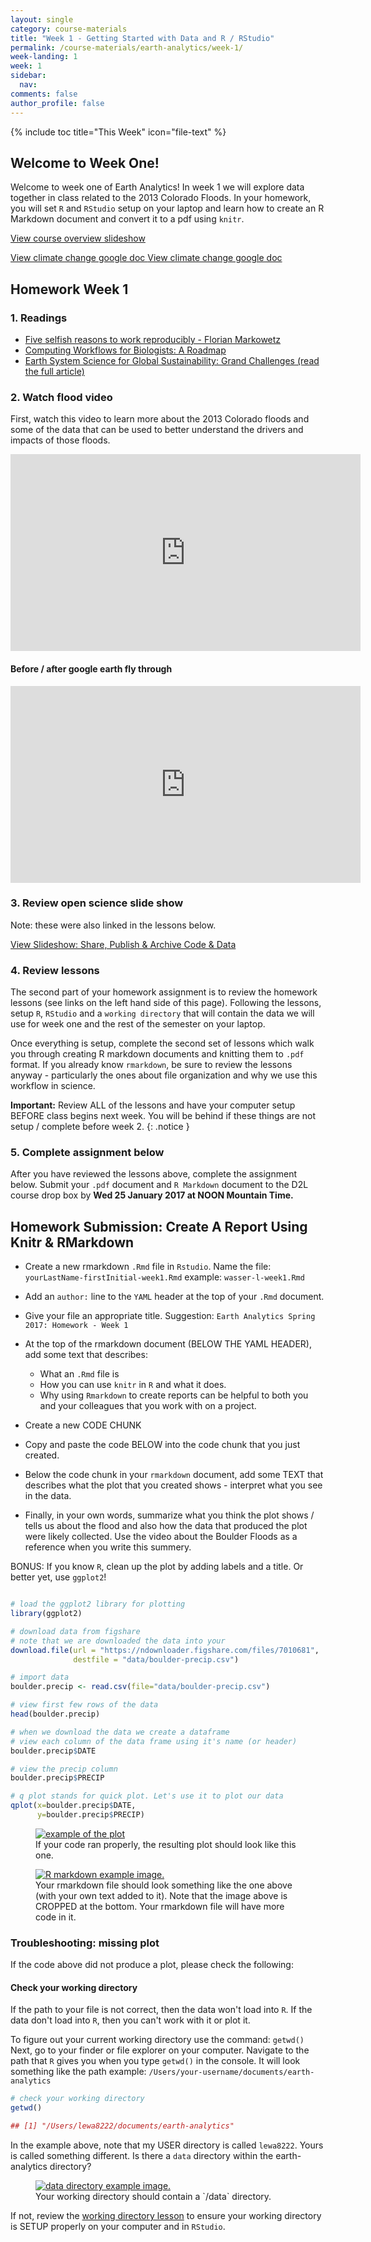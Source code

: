 ```yaml
---
layout: single
category: course-materials
title: "Week 1 - Getting Started with Data and R / RStudio"
permalink: /course-materials/earth-analytics/week-1/
week-landing: 1
week: 1
sidebar:
  nav:
comments: false
author_profile: false
---
```

{% include toc title="This Week" icon="file-text" %}


<div class="notice--info" markdown="1">

## <i class="fa fa-ship" aria-hidden="true"></i> Welcome to Week One!

Welcome to week one of Earth Analytics! In week 1 we will explore data together
in class related to the 2013 Colorado Floods. In your homework, you will set
`R` and `RStudio` setup on your laptop and learn how to create an R Markdown
document and convert it to a pdf using `knitr`.

<a class="btn btn-info btn--x-large" href="{{ site.url }}/slide-shows/4-earth-analytics-spring-2017-intro/" target= "_blank"> <i class="fa fa-youtube-play" aria-hidden="true"></i> View course overview slideshow
</a>

<a class="btn btn-info btn--large" href="https://docs.google.com/document/d/1EY9vxr3bAi81xfuIcNvjMRQqbSkXc9qoau0Pn3cahLQ/edit" target= "_blank"> View climate change google doc
</a>
<a class="btn btn-info btn--large" href="https://docs.google.com/document/d/1XuPS0oHh6lRo47sQ4XB-WSWvRQBoS2HWksNc6v_JSic/edit#
" target= "_blank"> View climate change google doc
</a>


</div>

## <i class="fa fa-pencil"></i> Homework Week 1

### 1. Readings

* <a href="https://genomebiology.biomedcentral.com/articles/10.1186/s13059-015-0850-7" target="_blank">Five selfish reasons to work reproducibly - Florian Markowetz</a>
* <a href="http://journals.plos.org/plosbiology/article?id=10.1371/journal.pbio.1002303" target="_blank"> Computing Workflows for Biologists: A Roadmap</a>
* <a href="http://science.sciencemag.org/content/330/6006/916" target="_blank">Earth System Science for Global Sustainability: Grand Challenges (read the full article)</a>


### 2. Watch flood video
First, watch this video to learn more about the 2013 Colorado floods and some
of the data that can be used to better understand the drivers and impacts of those
floods.

<iframe width="560" height="315" src="https://www.youtube.com/embed/IHIckvWhwoo" frameborder="0" allowfullscreen></iframe>

#### Before / after google earth fly through

<iframe width="560" height="315" src="https://www.youtube.com/embed/bUcWERTM-OA?rel=0&loop=1" frameborder="0" allowfullscreen></iframe>

### 3. Review open science slide show
Note: these were also linked in the lessons below.

<a class="btn btn-info" href="{{ site.url }}/slide-shows/share-publish-archive/" target= "_blank"> <i class="fa fa-youtube-play" aria-hidden="true"></i>
View Slideshow: Share, Publish & Archive Code & Data</a>

### 4. Review lessons
The second part of your homework assignment is to review the homework lessons (see links
on the left hand side of this page).
Following the lessons, setup `R`, `RStudio` and a
`working directory` that will contain the data we will use for week one and the
rest of the semester on your laptop.

Once everything is setup, complete the second set of lessons which walk you
through creating R markdown documents and knitting them to `.pdf` format. If you
already know `rmarkdown`, be sure to review the lessons anyway - particularly
the ones about file organization and why we use this workflow in science.

<i class="fa fa-star" aria-hidden="true"></i> **Important:** Review
ALL of the lessons and have your computer setup BEFORE class begins next week.
You will be behind if these things are not setup / complete before week 2.
{: .notice }

### 5. Complete assignment below

After you have reviewed the lessons above, complete the assignment below.
Submit your `.pdf` document and `R Markdown` document to the D2L course drop box
by **Wed 25 January 2017 at NOON Mountain Time.**

<!-- start homework activity -->


<div class="notice--warning" markdown="1">

## <i class="fa fa-pencil-square-o" aria-hidden="true"></i> Homework Submission: Create A Report Using Knitr & RMarkdown

* Create a new rmarkdown `.Rmd` file in `Rstudio`. Name the file:
`yourLastName-firstInitial-week1.Rmd` example: `wasser-l-week1.Rmd`

* Add an `author:` line to the `YAML` header at the top of your `.Rmd` document.
* Give your file an appropriate title. Suggestion: `Earth Analytics Spring 2017: Homework - Week 1`
* At the top of the rmarkdown document (BELOW THE YAML HEADER), add some text
that describes:

   * What an `.Rmd` file is
   * How you can use `knitr` in `R` and what it does.
   * Why using `Rmarkdown` to create reports can be helpful to both you and your colleagues that you work with on a project.

* Create a new CODE CHUNK
* Copy and paste the code BELOW into the code chunk that you just created.
* Below the code chunk in your `rmarkdown` document, add some TEXT that describes what the plot that you created
shows - interpret what you see in the data.
* Finally, in your own words, summarize what you think the plot shows / tells us about
the flood and also how the data that produced the plot were likely collected. Use the video
about the Boulder Floods as a reference when you write this summery.

BONUS: If you know `R`, clean up the plot by adding labels and a title. Or better
yet, use `ggplot2`!

</div>


```r

# load the ggplot2 library for plotting
library(ggplot2)

# download data from figshare
# note that we are downloaded the data into your
download.file(url = "https://ndownloader.figshare.com/files/7010681",
              destfile = "data/boulder-precip.csv")

# import data
boulder.precip <- read.csv(file="data/boulder-precip.csv")

# view first few rows of the data
head(boulder.precip)

# when we download the data we create a dataframe
# view each column of the data frame using it's name (or header)
boulder.precip$DATE

# view the precip column
boulder.precip$PRECIP

# q plot stands for quick plot. Let's use it to plot our data
qplot(x=boulder.precip$DATE,
      y=boulder.precip$PRECIP)

```

<figure class="half">
<a href="/images/rfigs/course-materials/earth-analytics/week-1/intro-knitr-rmd/2016-12-06-Rmd05-knitr/render-plot-1.png">
<img src="/images/rfigs/course-materials/earth-analytics/week-1/intro-knitr-rmd/2016-12-06-Rmd05-knitr/render-plot-1.png" alt="example of the plot">
</a>
<figcaption>
If your code ran properly, the resulting plot should look like this one.
</figcaption>
</figure>


<figure>
<a href="/images/course-materials/earth-analytics/week-1/setup-r-rstudio/r-markdown-wk-1.png">
<img src="/images/course-materials/earth-analytics/week-1/setup-r-rstudio/r-markdown-wk-1.png" alt="R markdown example image.">
</a>
<figcaption>
Your rmarkdown file should look something like the one above (with your own text
added to it). Note that the image above is CROPPED at the bottom. Your rmarkdown
file will have more code in it.
</figcaption>
</figure>

### Troubleshooting: missing plot

If the code above did not produce a plot, please check the following:

#### Check your working directory

If the path to your file is not correct, then the data won't load into `R`.
If the data don't load into `R`, then you can't work with it or plot it.

To figure out your current working directory use the command: `getwd()`
Next, go to your finder or file explorer on your computer. Navigate to the path
that `R` gives you when you type `getwd()` in the console. It will look something
like the path example: `/Users/your-username/documents/earth-analytics`

```r
# check your working directory
getwd()

## [1] "/Users/lewa8222/documents/earth-analytics"
```

In the example above, note that my USER directory is called `lewa8222`. Yours
is called something different. Is there a `data` directory within the earth-analytics
directory?

<figure>
<a href="/images/course-materials/earth-analytics/week-1/setup-r-rstudio/data-dir-wk-1.png">
<img src="/images/course-materials/earth-analytics/week-1/setup-r-rstudio/data-dir-wk-1.png" alt="data directory example image.">
</a>
<figcaption>
Your working directory should contain a `/data` directory.
</figcaption>
</figure>

If not, review the [working directory lesson](/course-materials/earth-analytics/week-1/setup-working-directory/)
to ensure your working directory is SETUP properly on your computer and in `RStudio`.


<!-- end homework activity -->
